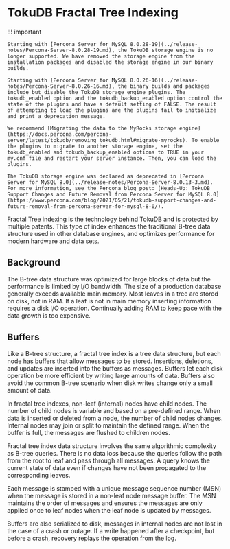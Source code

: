 # TokuDB Fractal Tree Indexing

!!! important

    Starting with [Percona Server for MySQL 8.0.28-19](../release-notes/Percona-Server-8.0.28-19.md), the TokuDB storage engine is no longer supported. We have removed the storage engine from the installation packages and disabled the storage engine in our binary builds.

    Starting with [Percona Server for MySQL 8.0.26-16](../release-notes/Percona-Server-8.0.26-16.md), the binary builds and packages include but disable the TokuDB storage engine plugins. The tokudb_enabled option and the tokudb_backup_enabled option control the state of the plugins and have a default setting of FALSE. The result of attempting to load the plugins are the plugins fail to initialize and print a deprecation message.

    We recommend [Migrating the data to the MyRocks storage engine](https://docs.percona.com/percona-server/latest/tokudb/removing_tokudb.html#migrate-myrocks). To enable the plugins to migrate to another storage engine, set the tokudb_enabled and tokudb_backup_enabled options to TRUE in your my.cnf file and restart your server instance. Then, you can load the plugins.

    The TokuDB storage engine was declared as deprecated in [Percona Server for MySQL 8.0](../release-notes/Percona-Server-8.0.13-3.md). For more information, see the Percona blog post: [Heads-Up: TokuDB Support Changes and Future Removal from Percona Server for MySQL 8.0](https://www.percona.com/blog/2021/05/21/tokudb-support-changes-and-future-removal-from-percona-server-for-mysql-8-0/).
    
Fractal Tree indexing is the technology behind TokuDB and is
protected by multiple patents. This type of index enhances the traditional B-tree
data structure used in other database engines, and optimizes performance for
modern hardware and data sets.

## Background

The B-tree data structure was optimized for large blocks of data but the
performance is limited by I/O bandwidth. The size of a production database
generally exceeds available main memory. Most leaves in a tree are stored on
disk, not in RAM. If a leaf is not in main memory inserting information requires
a disk I/O operation. Continually adding RAM to keep pace with the data
growth is too expensive.

## Buffers

Like a B-tree structure, a fractal tree index is a tree data structure, but each
node has buffers that allow messages to be stored. Insertions, deletions, and
updates are inserted into the buffers as messages.
Buffers let each disk operation be more efficient by writing large amounts of
data. Buffers also avoid the common B-tree scenario when disk writes change only
a small amount of data.

In fractal tree indexes, non-leaf (internal) nodes have child nodes. The
number of child nodes is variable and based on a pre-defined range. When data is
inserted or deleted from a node, the number of child nodes changes. Internal nodes may
join or split to maintain the defined range. When the buffer is full, the
messages are flushed to children nodes.

Fractal tree index data structure involves the same algorithmic complexity as
B-tree queries. There is no data loss because the queries follow the path from
the root to leaf and pass through all messages. A query knows the current state
of data even if changes have not been propagated to the corresponding leaves.

Each message is stamped with a unique message sequence number (MSN) when the
message is stored in a non-leaf node message buffer. The MSN maintains the order
of messages and ensures the messages are only applied once to leaf nodes when
the leaf node is updated by messages.

Buffers are also serialized to disk, messages in internal nodes are not lost in
the case of a crash or outage. If a write happened after a checkpoint, but
before a crash, recovery replays the operation from the log.
